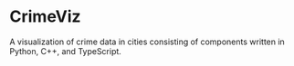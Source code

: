 # CrimeViz
A visualization of crime data in cities consisting of components written in Python, C++, and TypeScript.
